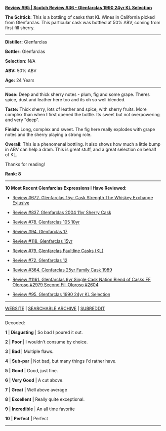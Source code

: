 
[**Review #95 | Scotch Review #36 - Glenfarclas 1990 24yr KL Selection**]( https://t8ke.review/review-95-glenfarclas-1990-24yr-kl/)

**The Schtick:** This is a bottling of casks that KL Wines in California picked from Glenfarclas. This particular cask was bottled at 50% ABV, coming from first fill sherry.

-----

**Distiller:** Glenfarclas

**Bottler:** Glenfarclas

**Selection:** N/A

**ABV:**  50% ABV

**Age:** 24 Years 

-----

**Nose:**  Deep and thick sherry notes - plum, fig and some grape. Theres spice, dust and leather here too and its oh so well blended. 

**Taste:** Thick sherry, lots of leather and spice, with sherry fruits. More complex than when I first opened the bottle. Its sweet but not overpowering and very "deep".

**Finish:** Long, complex and sweet. The fig here really explodes with grape notes and the sherry playing a strong role. 

**Overall:** This is a phenomenal bottling. It also shows how much a little bump in ABV can help a dram. This is great stuff, and a great selection on behalf of KL. 

Thanks for reading!

**Rank: 8**

----- 

**10 Most Recent Glenfarclas Expressions I Have Reviewed:** 

- [Review #672. Glenfarclas 15yr Cask Strength The Whiskey Exchange Exlusive]( https://t8ke.review/review-672-glenfarclas-15yr-cask-strength-the-whiskey-exchange-exclusive/) 

- [Review #837. Glenfarclas 2004 11yr Sherry Cask]( https://t8ke.review/review-837-glenfarclas-2004-11yr-cask-strength-sherry-cask/) 

- [Review #78. Glenfarclas 105 10yr]( https://t8ke.review/review-78-glenfarclas-105-10yr/) 

- [Review #94. Glenfarclas 17]( https://t8ke.review/review-94-glenfarclas-17/) 

- [Review #118. Glenfarclas 15yr]( https://t8ke.review/review-118-glenfarclas-15/) 

- [Review #79. Glenfarclas Faultline Casks (KL)]( https://t8ke.review/review-79-glenfarclas-faultline-kl/) 

- [Review #72. Glenfarclas 12]( https://t8ke.review/review-72-glenfarclas-12/) 

- [Review #364. Glenfarclas 25yr Family Cask 1989]( https://t8ke.review/review-364-glenfarclas-family-cask-1989-astor/) 

- [Review #1161. Glenfarclas 9yr Single Cask Nation Blend of Casks FF Oloroso #2979 Second Fill Oloroso #2604]( https://t8ke.review/review-1161-glenfarclas-9yr-single-cask-nation-blend-of-casks/) 

- [Review #95. Glenfarclas 1990 24yr KL Selection]( https://t8ke.review/review-95-glenfarclas-1990-24yr-kl/) 

-----

[WEBSITE](https://t8ke.review) | [SEARCHABLE ARCHIVE](https://t8ke.review/review-archive/) | [SUBREDDIT](https://reddit.com/r/t8kereviews)

-----

Decoded:

**1** | **Disgusting** | So bad I poured it out.

**2** | **Poor** | I wouldn't consume by choice.

**3** | **Bad** | Multiple flaws.

**4** | **Sub-par** | Not bad, but many things I'd rather have.

**5** | **Good** | Good, just fine.

**6** | **Very Good** | A cut above.

**7** | **Great** | Well above average

**8** | **Excellent** | Really quite exceptional.

**9** | **Incredible** | An all time favorite

**10** | **Perfect** | Perfect

----

